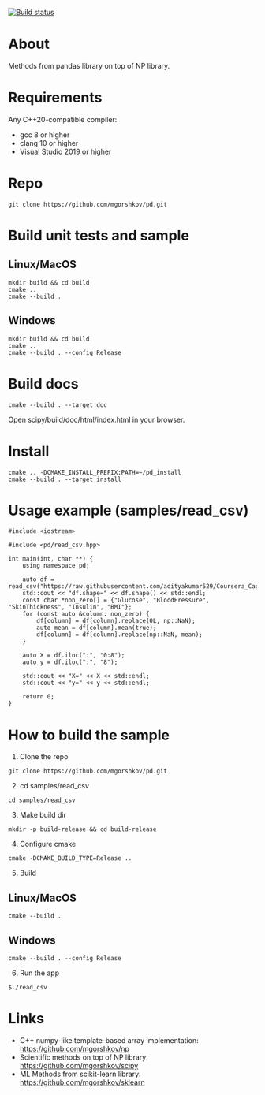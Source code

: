 [![Build status](https://ci.appveyor.com/api/projects/status/ik2dgnluc7qe89mw/branch/main?svg=true)](https://ci.appveyor.com/project/mgorshkov/pd/branch/main)

# About
Methods from pandas library on top of NP library.

# Requirements
Any C++20-compatible compiler:
* gcc 8 or higher
* clang 10 or higher
* Visual Studio 2019 or higher

# Repo
```
git clone https://github.com/mgorshkov/pd.git
```

# Build unit tests and sample
## Linux/MacOS
```
mkdir build && cd build
cmake ..
cmake --build .
```
## Windows
```
mkdir build && cd build
cmake ..
cmake --build . --config Release
```

# Build docs
```
cmake --build . --target doc
```

Open scipy/build/doc/html/index.html in your browser.

# Install
```
cmake .. -DCMAKE_INSTALL_PREFIX:PATH=~/pd_install
cmake --build . --target install
```

# Usage example (samples/read_csv)
```
#include <iostream>

#include <pd/read_csv.hpp>

int main(int, char **) {
    using namespace pd;

    auto df = read_csv("https://raw.githubusercontent.com/adityakumar529/Coursera_Capstone/master/diabetes.csv");
    std::cout << "df.shape=" << df.shape() << std::endl;
    const char *non_zero[] = {"Glucose", "BloodPressure", "SkinThickness", "Insulin", "BMI"};
    for (const auto &column: non_zero) {
        df[column] = df[column].replace(0L, np::NaN);
        auto mean = df[column].mean(true);
        df[column] = df[column].replace(np::NaN, mean);
    }

    auto X = df.iloc(":", "0:8");
    auto y = df.iloc(":", "8");

    std::cout << "X=" << X << std::endl;
    std::cout << "y=" << y << std::endl;
    
    return 0;
}
```
# How to build the sample

1. Clone the repo
```
git clone https://github.com/mgorshkov/pd.git
```
2. cd samples/read_csv
```
cd samples/read_csv
```
3. Make build dir
```
mkdir -p build-release && cd build-release
```
4. Configure cmake
```
cmake -DCMAKE_BUILD_TYPE=Release ..
```
5. Build
## Linux/MacOS
```
cmake --build .
```
## Windows
```
cmake --build . --config Release
```
6. Run the app
```
$./read_csv

```

# Links
* C++ numpy-like template-based array implementation: https://github.com/mgorshkov/np
* Scientific methods on top of NP library: https://github.com/mgorshkov/scipy
* ML Methods from scikit-learn library: https://github.com/mgorshkov/sklearn
